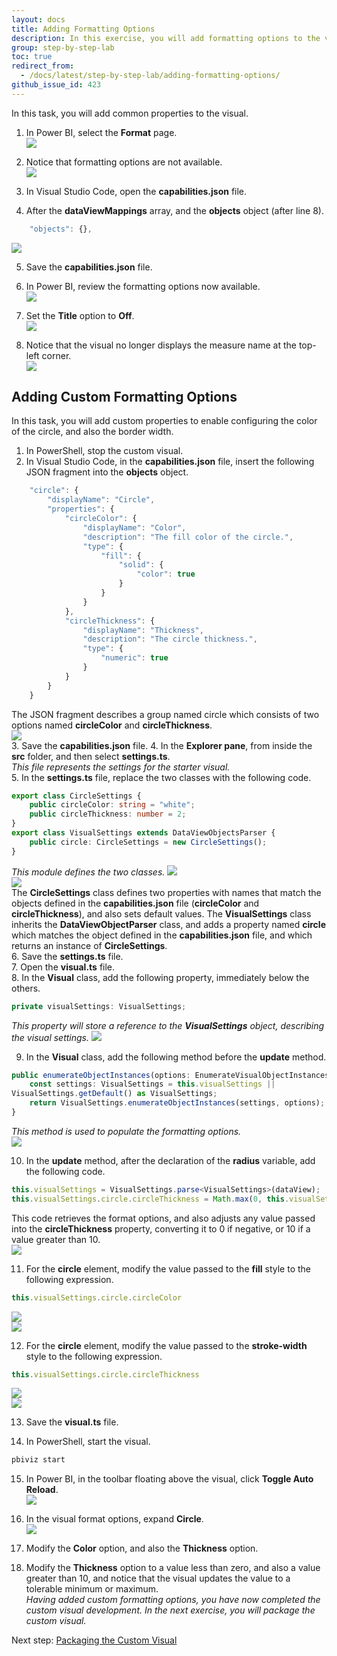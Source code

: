 ```yaml
---
layout: docs
title: Adding Formatting Options
description: In this exercise, you will add formatting options to the visual.
group: step-by-step-lab
toc: true
redirect_from:
  - /docs/latest/step-by-step-lab/adding-formatting-options/
github_issue_id: 423
---
```

In this task, you will add common properties to the visual.

1. In Power BI, select the **Format** page.  
![](../images/formatting-icon.png)  
2. Notice that formatting options are not available.  
![](../images/formatting-options.png)  
3. In Visual Studio Code, open the **capabilities.json** file.

4. After the **dataViewMappings** array, and the **objects** object (after line 8).
```typescript
    "objects": {},
```  
![](../images/objects.png)  

5. Save the **capabilities.json** file.

6. In Power BI, review the formatting options now available.  
![](../images/formatting-options-default.png)  

7. Set the **Title** option to **Off**.  
![](../images/title-off.png)  

8. Notice that the visual no longer displays the measure name at the top-left corner.  
![](../images/visual-without-title.png)  


## Adding Custom Formatting Options
In this task, you will add custom properties to enable configuring the color of the circle, and also the border width.

1. In PowerShell, stop the custom visual.  
2. In Visual Studio Code, in the **capabilities.json** file, insert the following JSON fragment into the **objects** object.  
```typescript
    "circle": {
        "displayName": "Circle",
        "properties": {
            "circleColor": {
                "displayName": "Color",
                "description": "The fill color of the circle.",
                "type": {
                    "fill": {
                        "solid": {
                            "color": true
                        }
                    }
                }
            },
            "circleThickness": {
                "displayName": "Thickness",
                "description": "The circle thickness.",
                "type": {
                    "numeric": true
                }
            }
        }
    }
```  
The JSON fragment describes a group named circle which consists of two options named **circleColor** and **circleThickness**.  
![](../images/capabilities-circle.png)  
3. Save the **capabilities.json** file.
4. In the **Explorer pane**, from inside the **src** folder, and then select **settings.ts**.  
*This file represents the settings for the starter visual.*  
5. In the **settings.ts** file, replace the two classes with the following code.
```typescript
export class CircleSettings {
    public circleColor: string = "white";
    public circleThickness: number = 2;
}
export class VisualSettings extends DataViewObjectsParser {
    public circle: CircleSettings = new CircleSettings();
}
```  
*This module defines the two classes.*
![](../images/visual-settings.png)  
![](../images/circle-settings.png)  
The **CircleSettings** class defines two properties with names that match the objects defined in the **capabilities.json** file (**circleColor** and **circleThickness**), and also sets default values.
The **VisualSettings** class inherits the **DataViewObjectParser** class, and adds a property named **circle** which matches the object defined in the **capabilities.json** file, and which returns an instance of **CircleSettings**.  
6. Save the **settings.ts** file.  
7. Open the **visual.ts** file.    
8. In the **Visual** class, add the following property, immediately below the others.
```typescript
private visualSettings: VisualSettings;
```  
*This property will store a reference to the **VisualSettings** object, describing the visual settings.*
![](../images/visual-settings-variable.png)  
 
9. In the **Visual** class, add the following method before the **update** method.   
```typescript
public enumerateObjectInstances(options: EnumerateVisualObjectInstancesOptions): VisualObjectInstanceEnumeration {
    const settings: VisualSettings = this.visualSettings || 
VisualSettings.getDefault() as VisualSettings;
    return VisualSettings.enumerateObjectInstances(settings, options);
}
```  
*This method is used to populate the formatting options.*  
![](../images/enumerate-object-instances.png)  

10. In the **update** method, after the declaration of the **radius** variable, add the following code.
```typescript
this.visualSettings = VisualSettings.parse<VisualSettings>(dataView);
this.visualSettings.circle.circleThickness = Math.max(0, this.visualSettings.circle.circleThickness)this.visualSettings.circle.circleThickness = Math.min(10, this.visualSettings.circle.circleThickness);
```
This code retrieves the format options, and also adjusts any value passed into the **circleThickness** property, converting it to 0 if negative, or 10 if a value greater than 10.  
![](../images/visual-settings-parse.png)  

11. For the **circle** element, modify the value passed to the **fill** style to the following expression.
```typescript
this.visualSettings.circle.circleColor
```  
![](../images/fill-white.png)  
![](../images/fill-circle-color.png)  

12. For the **circle** element, modify the value passed to the **stroke-width** style to the following expression.
```typescript
this.visualSettings.circle.circleThickness
```  
![](../images/stroke-width-2.png)  
![](../images/stroke-width-circle-thickness.png)  

13. Save the **visual.ts** file.

14. In PowerShell, start the visual.
```typescript
pbiviz start
```  

15. In Power BI, in the toolbar floating above the visual, click **Toggle Auto Reload**.  
![](../images/toggle-auto-reload-2.png)  

16. In the visual format options, expand **Circle**.  
![](../images/formatting-options-circle.png)  

17. Modify the **Color** option, and also the **Thickness** option.  

18. Modify the **Thickness** option to a value less than zero, and also a value greater than 10, and
notice that the visual updates the value to a tolerable minimum or maximum.  
*Having added custom formatting options, you have now completed the custom visual development. In the next exercise, you will package the custom visual.*  

Next step: [Packaging the Custom Visual](../packaging-the-custom-visual/)